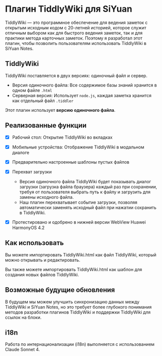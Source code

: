 # Плагин TiddlyWiki для SiYuan

TiddlyWiki — это программное обеспечение для ведения заметок с открытым исходным кодом с 20-летней историей, которое служит отличным выбором как для быстрого ведения заметок, так и для практики метода карточных заметок. Поэтому я разработал этот плагин, чтобы позволить пользователям использовать TiddlyWiki в SiYuan Notes.

## TiddlyWiki

TiddlyWiki поставляется в двух версиях: одиночный файл и сервер.

* Версия одиночного файла: Все содержимое базы знаний хранится в одном файле `.html`
* Серверная версия: Использует `node.js`, каждая заметка хранится как отдельный файл `.tiddler`

Этот плагин использует **версию одиночного файла**.

## Реализованные функции

* [X] Рабочий стол: Открытие TiddlyWiki во вкладках
* [X] Мобильные устройства: Отображение TiddlyWiki в модальном диалоге
* [X] Предварительно настроенные шаблоны пустых файлов
* [X] Перехват загрузки

  * Версия одиночного файла TiddlyWiki будет показывать диалог загрузки (загрузка файла браузера) каждый раз при сохранении, требуя от пользователя выбрать путь к файлу и загрузить для замены исходного файла.
  * Наш плагин перехватывает событие загрузки, позволяя автоматически заменять исходный файл при нажатии сохранить в TiddlyWiki.
* [X] Протестировано и одобрено в нижней версии WebView Huawei HarmonyOS 4.2

## Как использовать

Вы можете импортировать TiddlyWiki.html как файл TiddlyWiki, который можно открывать и редактировать.

Вы также можете импортировать TiddlyWiki.html как шаблон для создания новых файлов TiddlyWiki.

## Возможные будущие обновления

В будущем мы можем улучшить синхронизацию данных между TiddlyWiki и SiYuan Notes, но это требует более глубокого понимания методов разработки плагинов TiddlyWiki и поддержки TiddlyWiki для ссылок на блоки.

## i18n

Работа по интернационализации (i18n) выполняется с использованием Claude Sonnet 4.
